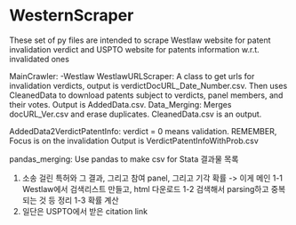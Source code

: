 # WesternScraper

These set of py files are intended to scrape Westlaw website for patent invalidation verdict and USPTO website for patents information w.r.t. invalidated ones

MainCrawler:
    -Westlaw
        WestlawURLScraper: A class to get urls for invalidation verdicts, output is verdictDocURL_Date_Number.csv.
        Then uses CleanedData to download patents subject to verdicts, panel members, and their votes. Output is AddedData.csv.
        Data_Merging: Merges docURL_Ver.csv and erase duplicates. CleanedData.csv is an output.

AddedData2VerdictPatentInfo:
    verdict = 0 means validation. REMEMBER, Focus is on the invalidation
    Output is VerdictPatentInfoWithProb.csv

pandas_merging:
    Use pandas to make csv for Stata
결과물 목록
1. 소송 걸린 특허와 그 결과, 그리고 참여 panel, 그리고 기각 확률 -> 이게 메인
    1-1 Westlaw에서 검색리스트 만들고, html 다운로드
    1-2 검색해서 parsing하고 중복되는 것 등 정리
    1-3 확률 계산
2. 일단은 USPTO에서 받은 citation link

































<!-- # LexisNexis Scraper

This small Python script is intended to be a demonstration of how to use [PhantomJS](http://phantomjs.org/) and [Selenium WebDriver](http://www.seleniumhq.org/) in Python to scrape websites.
This code is not intended for use in anyway that contravenes LexisNexis Academic [Terms of Use](www.lexisnexis.com/terms/).

Disclaimer: We accept no liability for the content of this code, or for the consequences of any actions taken on the basis of the information provided.

This code is licensed under Apache License, Version 2.0. See [LICENSE](LICENSE) file for details.

## Documentation

Detailed documentation can be found [here](http://yc-lexisnexis-scraper.readthedocs.org/).

## Example

    downloader = LexisNexisScraper(mass_download_mode=True)
    for (content, (doc_index, doc_count)) in downloader.iter_search_results(6318, 'DATE(=1987)'):
      print content
 -->